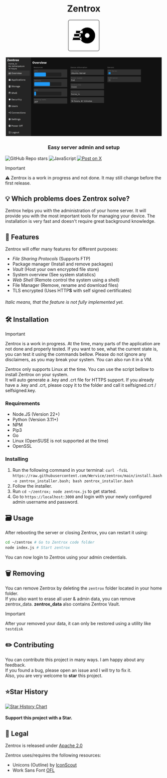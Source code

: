 <h1 align="center">Zentrox</h1>

<div align=center>
<img src="static/zentrox_light.svg" width="100">
</div>
<br>
<div align="center">
<img src="static/readme_preview.png" alt="Preview of Zentrox" width="500">
</div>

<h3 align="center">Easy server admin and setup</h3>

![GitHub Repo stars](https://img.shields.io/github/stars/Wervice/zentrox?style=for-the-badge)
![JavaScript](https://img.shields.io/badge/JavaScript-white.svg?style=for-the-badge&logo=javascript&logoColor=black&color=gold)
[![Post on X](https://img.shields.io/badge/Post%20on%20X-white.svg?style=for-the-badge&logo=x&logoColor=white&color=black)](https://x.com/intent/post?text=https%3A%2F%2Fgithub.com%2Fwervice%2Fzentrox)

> [!IMPORTANT]
> ⚠️ Zentrox is a work in progress and not done. It may still change before the first release.

## 💡 Which problems does Zentrox solve?

Zentrox helps you with the administration of your home server.
It will provide you with the most important tools for managing your device.
The installation is very fast and doesn't require great background knowledge.

## 🎯 Features

Zentrox will offer many features for different purposes:

- _File Sharing Protocols_ (Supports FTP)
- Package manager (Install and remove packages)
- _Vault_ (Host your own encrypted file store)
- System overview (See system statistics)
- _Web Shell_ (Remote control the system using a shell)
- File Manager (Remove, rename and download files)
- TLS encrypted (Uses HTTP**S** with self signed certificates)

###### _Italic_ means, that the feature is not fully implemented yet.

## 🛠️ Installation

> [!IMPORTANT]
> Zentrox is a work in progress.
> At the time, many parts of the application are not done and properly tested.
> If you want to see, what the current state is, you can test it using the commands bellow.
> Please do not ignore any disclaimers, as you may break your system.
> You can also run it in a VM.

Zentrox only supports Linux at the time.
You can use the script bellow to install Zentrox on your system.  
It will auto generate a .key and .crt file for HTTPS support.
If you already have a .key and .crt, please copy it to the folder and call it selfsigned.crt / selfsigned.key.

### Requirements

- Node.JS (Version 22+)
- Python (Version 3.11+)
- NPM
- Pip3
- Go
- Linux (OpenSUSE is not supported at the time)
- OpenSSL

### Installing

1. Run the following command in your terminal:
   `curl -fsSL https://raw.githubusercontent.com/Wervice/zentrox/main/install.bash -o zentrox_installer.bash; bash zentrox_installer.bash`
2. Follow the installer.
3. Run `cd ~/zentrox; node zentrox.js` to get started.
4. Go to `https://localhost:3000` and login with your newly configured admin username and password.

## 🗃️ Usage

After rebooting the server or closing Zentrox, you can restart it using:

```bash
cd ~/zentrox # Go to Zentrox code folder
node index.js # Start zentrox
```

You can now login to Zentrox using your admin credentials.

## 🗑️ Removing

You can remove Zentrox by deleting the `zentrox` folder located in your home folder.  
If you also want to erase all user & admin data, you can remove zentrox_data.
**zentrox_data** also contains Zentrox Vault.

> [!IMPORTANT]
> After your removed your data, it can only be restored using a utility like `testdisk`

## ✏️ Contributing

You can contribute this project in many ways. I am happy about any feedback.  
If you found a bug, please open an issue and I will try to fix it.  
Also, you are very welcome to **star** this project.

## ⭐Star History

[![Star History Chart](https://api.star-history.com/svg?repos=wervice/zentrox&type=Date)](https://star-history.com/#wervice/zentrox&Date)

#### Support this project with a Star.

## 📖 Legal

Zentrox is released under [Apache 2.0](https://github.com/Wervice/Codelink?tab=Apache-2.0-1-ov-file#readme)

Zentrox uses/requires the following resources:

- Unicons (Outline) by [IconScout](https://github.com/Iconscout/unicons)
- Work Sans Font [OFL](https://github.com/weiweihuanghuang/Work-Sans/blob/master/OFL.txt)
